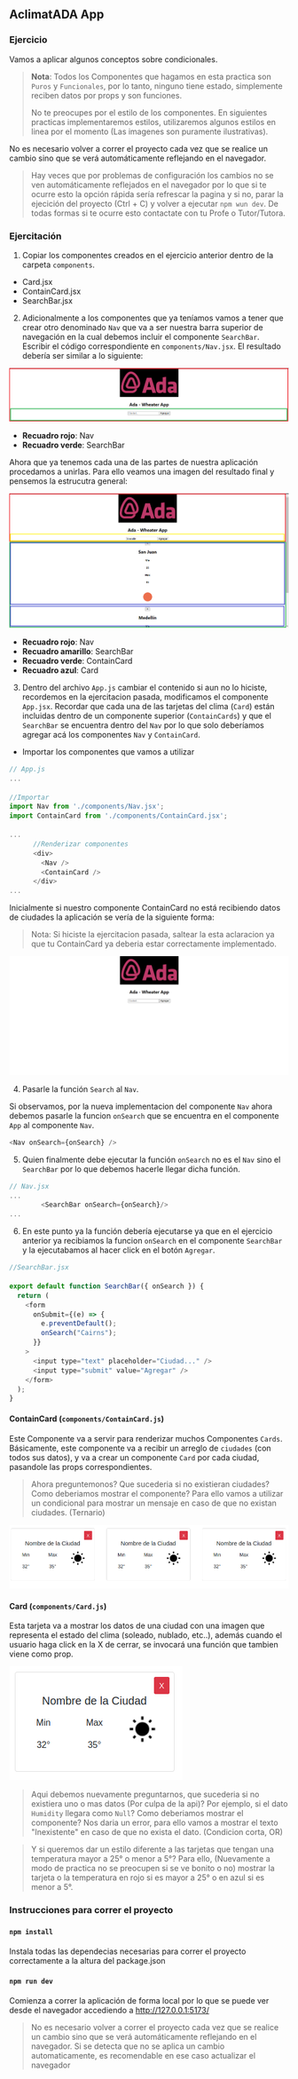 ## AclimatADA App

### Ejercicio

Vamos a aplicar algunos conceptos sobre condicionales.

> **Nota**: Todos los Componentes que hagamos en esta practica son `Puros` y `Funcionales`, por lo tanto, ninguno tiene estado, simplemente reciben datos por props y son funciones.
>
> No te preocupes por el estilo de los componentes. En siguientes practicas implementaremos estilos, utilizaremos algunos estilos en linea por el momento (Las imagenes son puramente ilustrativas).

No es necesario volver a correr el proyecto cada vez que se realice un cambio sino que se verá automáticamente reflejando en el navegador.

> Hay veces que por problemas de configuración los cambios no se ven automáticamente reflejados en el navegador por lo que si te ocurre esto la opción rápida sería refrescar la pagina y si no, parar la ejecición del proyecto (Ctrl + C) y volver a ejecutar `npm wun dev`. De todas formas si te ocurre esto contactate con tu Profe o Tutor/Tutora.

### Ejercitación

1. Copiar los componentes creados en el ejercicio anterior dentro de la carpeta `components`.

- Card.jsx
- ContainCard.jsx
- SearchBar.jsx

2. Adicionalmente a los componentes que ya teníamos vamos a tener que crear otro denominado `Nav` que va a ser nuestra barra superior de navegación en la cual debemos incluir el componente `SearchBar`. Escribir el código correspondiente en `components/Nav.jsx`. El resultado debería ser similar a lo siguiente:

<p align="center">
  <img src="./img-screen/nav.png" alt="Gif" />
</p>

- **Recuadro rojo**: Nav
- **Recuadro verde**: SearchBar

Ahora que ya tenemos cada una de las partes de nuestra aplicación procedamos a unirlas. Para ello veamos una imagen del resultado final y pensemos la estrucutra general:

<p align="center">
  <img src="./img-screen/componentes.png" alt="Gif" />
</p>

- **Recuadro rojo**: Nav
- **Recuadro amarillo**: SearchBar
- **Recuadro verde**: ContainCard
- **Recuadro azul**: Card

3. Dentro del archivo `App.js` cambiar el contenido si aun no lo hiciste, recordemos en la ejercitacion pasada, modificamos el componente `App.jsx`. Recordar que cada una de las tarjetas del clima (`Card`) están incluidas dentro de un componente superior (`ContainCards`) y que el `SearchBar` se encuentra dentro del `Nav` por lo que solo deberíamos agregar acá los componentes `Nav` y `ContainCard`.

- Importar los componentes que vamos a utilizar

```js
// App.js
...

//Importar
import Nav from './components/Nav.jsx';
import ContainCard from './components/ContainCard.jsx';

...
      //Renderizar componentes
      <div>
        <Nav />
        <ContainCard />
      </div>
...

```

Inicialmente si nuestro componente ContainCard no está recibiendo datos de ciudades la aplicación se vería de la siguiente forma:

> Nota: Si hiciste la ejercitacion pasada, saltear la esta aclaracion ya que tu ContainCard ya deberia estar correctamente implementado.

<p align="center">
  <img src="./img-screen/barra-busqueda.png" alt="Gif" />
</p>

4. Pasarle la función `Search` al `Nav`.

Si observamos, por la nueva implementacion del componente `Nav` ahora debemos pasarle la funcion `onSearch` que se encuentra en el componente `App` al componente `Nav`.

```js
<Nav onSearch={onSearch} />
```

5. Quien finalmente debe ejecutar la función `onSearch` no es el `Nav` sino el `SearchBar` por lo que debemos hacerle llegar dicha función.

```js
// Nav.jsx
...
        <SearchBar onSearch={onSearch}/>
...

```

6. En este punto ya la función debería ejecutarse ya que en el ejercicio anterior ya recibiamos la funcion `onSearch` en el componente `SearchBar` y la ejecutabamos al hacer click en el botón `Agregar`.

```js
//SearchBar.jsx

export default function SearchBar({ onSearch }) {
  return (
    <form
      onSubmit={(e) => {
        e.preventDefault();
        onSearch("Cairns");
      }}
    >
      <input type="text" placeholder="Ciudad..." />
      <input type="submit" value="Agregar" />
    </form>
  );
}
```

#### **ContainCard (`components/ContainCard.js`)**

Este Componente va a servir para renderizar muchos Componentes `Cards`. Básicamente, este componente va a recibir un arreglo de `ciudades` (con todos sus datos), y va a crear un componente `Card` por cada ciudad, pasandole las props correspondientes.

> Ahora preguntemonos? Que sucederia si no existieran ciudades? Como deberiamos mostrar el componente? Para ello vamos a utilizar un condicional para mostrar un mensaje en caso de que no existan ciudades. (Ternario)

![](./img/Cards.png)

#### **Card (`components/Card.js`)**

Esta tarjeta va a mostrar los datos de una ciudad con una imagen que representa el estado del clima (soleado, nublado, etc..), además cuando el usuario haga click en la X de cerrar, se invocará una función que tambien viene como prop.

![](./img/WeatherCard.png)

> Aqui debemos nuevamente preguntarnos, que sucederia si no existiera uno o mas datos (Por culpa de la api)? Por ejemplo, si el dato `Humidity` llegara como `Null`? Como deberiamos mostrar el componente? Nos daria un error, para ello vamos a mostrar el texto "Inexistente" en caso de que no exista el dato. (Condicion corta, OR)

> Y si queremos dar un estilo diferente a las tarjetas que tengan una temperatura mayor a 25° o menor a 5°? Para ello, (Nuevamente a modo de practica no se preocupen si se ve bonito o no) mostrar la tarjeta o la temperatura en rojo si es mayor a 25° o en azul si es menor a 5°.

### Instrucciones para correr el proyecto

#### `npm install`

Instala todas las dependecias necesarias para correr el proyecto correctamente a la altura del package.json

#### `npm run dev`

Comienza a correr la aplicación de forma local por lo que se puede ver desde el navegador accediendo a
http://127.0.0.1:5173/

> No es necesario volver a correr el proyecto cada vez que se realice un cambio sino que se verá automáticamente reflejando en el navegador. Si se detecta que no se aplica un cambio automaticamente, es recomendable en ese caso actualizar el navegador
